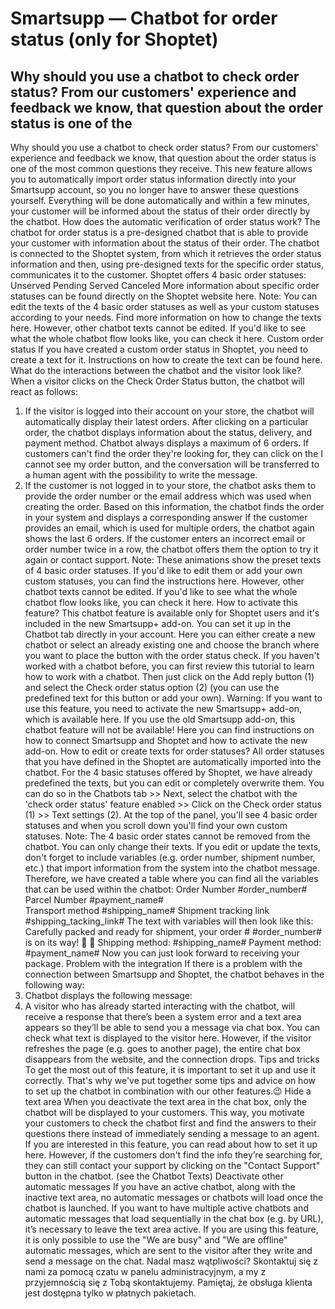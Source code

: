 # Smartsupp — Chatbot for order status (only for Shoptet)
## Why should you use a chatbot to check order status? From our customers' experience and feedback we know, that question about the order status is one of the
Why should you use a chatbot to check order status?
From our customers' experience and feedback we know, that question about the order status is one of the most common questions they receive. This new feature allows you to automatically import order status information directly into your Smartsupp account, so you no longer have to answer these questions yourself. Everything will be done automatically and within a few minutes, your customer will be informed about the status of their order directly by the chatbot.
How does the automatic verification of order status work?
The chatbot for order status is a pre-designed chatbot that is able to provide your customer with information about the status of their order. The chatbot is connected to the Shoptet system, from which it retrieves the order status information and then, using pre-designed texts for the specific order status, communicates it to the customer.
Shoptet offers 4 basic order statuses: 
Unserved 
Pending
Served
Canceled 
More information about specific order statuses can be found directly on the Shoptet website here. 
Note: You can edit the texts of the 4 basic order statuses as well as your custom statuses according to your needs. Find more information on how to change the texts here. 
However, other chatbot texts cannot be edited. If you'd like to see what the whole chatbot flow looks like, you can check it here.
Custom order status
If you have created a custom order status in Shoptet, you need to create a text for it. Instructions on how to create the text can be found here.
What do the interactions between the chatbot and the visitor look like?
When a visitor clicks on the Check Order Status button, the chatbot will react as follows: 
1. If the visitor is logged into their account on your store, the chatbot will automatically display their latest orders. After clicking on a particular order, the chatbot displays information about the status, delivery, and payment method. Chatbot always displays a maximum of 6 orders. 
If customers can't find the order they're looking for, they can click on the I cannot see my order button, and the conversation will be transferred to a human agent with the possibility to write the message. 
2. If the customer is not logged in to your store, the chatbot asks them to provide the order number or the email address which was used when creating the order. Based on this information, the chatbot finds the order in your system and displays a corresponding answer If the customer provides an email, which is used for multiple orders, the chatbot again shows the last 6 orders.
If the customer enters an incorrect email or order number twice in a row, the chatbot offers them the option to try it again or contact support. 
Note: These animations show the preset texts of 4 basic order statuses. If you'd like to edit them or add your own custom statuses, you can find the instructions here. 
However, other chatbot texts cannot be edited. If you'd like to see what the whole chatbot flow looks like, you can check it here.
How to activate this feature? 
This chatbot feature is available only for Shoptet users and it's included in the new Smartsupp+ add-on.
You can set it up in the Chatbot tab directly in your account. Here you can either create a new chatbot or select an already existing one and choose the branch where you want to place the button with the order status check. If you haven't worked with a chatbot before, you can first review this tutorial to learn how to work with a chatbot.
Then just click on the Add reply button (1) and select the Check order status option (2) (you can use the predefined text for this button or add your own). 
Warning: If you want to use this feature, you need to activate the new Smartsupp+ add-on, which is available here. If you use the old Smartsupp add-on, this chatbot feature will not be available! Here you can find instructions on how to connect Smartsupp and Shoptet and how to activate the new add-on.
How to edit or create texts for order statuses?
All order statuses that you have defined in the Shoptet are automatically imported into the chatbot. For the 4 basic statuses offered by Shoptet, we have already predefined the texts, but you can edit or completely overwrite them. You can do so in the Chatbots tab >> Next, select the chatbot with the 'check order status' feature enabled >> Click on the Check order status (1) >> Text settings (2). 
At the top of the panel, you'll see 4 basic order statuses and when you scroll down you'll find your own custom statuses. 
Note: The 4 basic order states cannot be removed from the chatbot. You can only change their texts.
If you edit or update the texts, don't forget to include variables (e.g. order number, shipment number, etc.) that import information from the system into the chatbot message. Therefore, we have created a table where you can find all the variables that can be used within the chatbot:
Order Number	#order_number#	
Parcel Number	#payment_name#	
Transport method	#shipping_name#	
Shipment tracking link 	#shipping_tacking_link#	
The text with variables will then look like this:
Carefully packed and ready for shipment, your order # #order_number# is on its way! 🚚 💨
Shipping method: #shipping_name# 
Payment method: #payment_name#
Now you can just look forward to receiving your package.
Problem with the integration
If there is a problem with the connection between Smartsupp and Shoptet, the chatbot behaves in the following way:
1. Chatbot displays the following message:
2. A visitor who has already started interacting with the chatbot, will receive a response that there’s been a system error and a text area appears so they’ll be able to send you a message via chat box. You can check what text is displayed to the visitor here.
However, if the visitor refreshes the page (e.g. goes to another page), the entire chat box disappears from the website, and the connection drops. 
Tips and tricks
To get the most out of this feature, it is important to set it up and use it correctly. That's why we've put together some tips and advice on how to set up the chatbot in combination with our other features.😉
Hide a text area
When you deactivate the text area in the chat box, only the chatbot will be displayed to your customers. This way, you motivate your customers to check the chatbot first and find the answers to their questions there instead of immediately sending a message to an agent. If you are interested in this feature, you can read about how to set it up here.
However, if the customers don't find the info they’re searching for, they can still contact your support by clicking on the "Contact Support" button in the chatbot. (see the Chatbot Texts)
Deactivate other automatic messages
If you have an active chatbot, along with the inactive text area, no automatic messages or chatbots will load once the chatbot is launched. If you want to have multiple active chatbots and automatic messages that load sequentially in the chat box (e.g. by URL), it’s necessary to leave the text area active. 
If you are using this feature, it is only possible to use the "We are busy" and "We are offline" automatic messages, which are sent to the visitor after they write and send a message on the chat.
Nadal masz wątpliwości? Skontaktuj się z nami za pomocą czatu w panelu administracyjnym, a my z przyjemnością się z Tobą skontaktujemy. Pamiętaj, że obsługa klienta jest dostępna tylko w płatnych pakietach.

